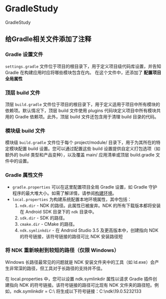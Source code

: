 # GradleStudy
GradleStudy

## 给Gradle相关文件添加了注释

### Gradle 设置文件

`settings.gradle` 文件位于项目的根目录下，用于定义项目级代码库设置，并告知 Gradle 在构建应用时应将哪些模块包含在内。
在这个文件中，还添加了 **配置项目全局属性**

### 顶层 build 文件

顶层 `build.gradle` 文件位于项目的根目录下，用于定义适用于项目中所有模块的依赖项。默认情况下，顶层 build 文件使用 plugins 代码块定义项目中所有模块共用的 Gradle 依赖项。此外，顶层 build 文件还包含用于清理 build 目录的代码。

### 模块级 build 文件
模块级 `build.gradle` 文件位于每个 project/module/ 目录下，用于为其所在的特定模块配置 build 设置。您可以通过配置这些 build 设置提供自定义打包选项（如额外的 build 类型和产品变种），以及覆盖 main/ 应用清单或顶层 build.gradle 文件中的设置。

### Gradle 属性文件

- `gradle.properties`  可以在这里配置项目全局 Gradle 设置，如 Gradle 守护程序的最大堆大小。如需了解详情，请参阅[构建环境](https://docs.gradle.org/current/userguide/build_environment.html)。
- `local.properties` 为构建系统配置本地环境属性，其中包括：
  1. `ndk.dir` - NDK 的路径。此属性已被废弃。NDK 的所有下载版本都将安装在 Android SDK 目录下的 `ndk` 目录中。
  2. `sdk.dir` - SDK 的路径。
  3. `cmake.dir` - CMake 的路径。
  4. `ndk.symlinkdir` - 在 Android Studio 3.5 及更高版本中，创建指向 NDK 的符号链接，该符号链接的路径可比 NDK 安装路径短

### 将 NDK 重新映射到较短的路径（仅限 Windows）

Windows 长路径最常见的问题就是 NDK 安装文件夹中的工具（如 ld.exe）会产生非常深的路径，但工具对于长路径的支持并不佳。

在 local.properties 中，您可以设置 ndk.symlinkdir 属性以请求 Gradle 插件创建指向 NDK 的符号链接。该符号链接的路径可比现有 NDK 文件夹的路径短。例如，ndk.symlinkdir = C:\ 将生成以下符号链接：C:\ndk\19.0.5232133
